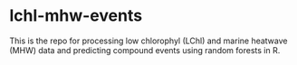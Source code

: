 # lchl-mhw-events
This is the repo for processing low chlorophyl (LChl) and marine heatwave (MHW) data and predicting compound events using random forests in R.
